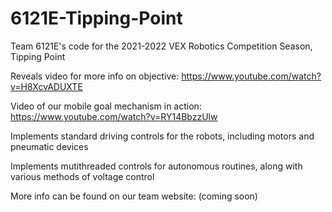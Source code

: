 # 6121E-Tipping-Point
Team 6121E's code for the 2021-2022 VEX Robotics Competition Season, Tipping Point

Reveals video for more info on objective: https://www.youtube.com/watch?v=H8XcvADUXTE

Video of our mobile goal mechanism in action: https://www.youtube.com/watch?v=RY14BbzzUlw

Implements standard driving controls for the robots, including motors and pneumatic devices

Implements mutithreaded controls for autonomous routines, along with various methods of voltage control

More info can be found on our team website: (coming soon)
